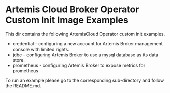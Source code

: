 # Artemis Cloud Broker Operator Custom Init Image Examples

This dir contains the following ArtemisCloud Operator custom init examples.

* credential - configuring a new account for Artemis Broker management console with limited rights.
* jdbc - configuring Artemis Broker to use a mysql database as its data store.
* prometheus - configuring Artemis Broker to expose metrics for prometheus

To run an example please go to the corresponding sub-directory and follow the README.md.

